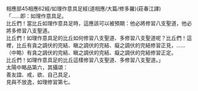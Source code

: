 相應部45相應62經/如理作意具足經(道相應/大篇/修多羅)(莊春江譯)  
「……即：如理作意具足。  
比丘們！當比丘如理作意具足時，這應該可以被預期：他必將修習八支聖道，他必將多修習八支聖道。  
比丘們！如理作意具足的比丘如何修習八支聖道、多修習八支聖道呢？比丘們！這裡，比丘有貪之調伏的完結、瞋之調伏的完結、癡之調伏的完結修習正見，……（中略）有貪之調伏的完結、瞋之調伏的完結、癡之調伏的完結修習正定。  
比丘們！如理作意具足的比丘這樣修習八支聖道、多修習八支聖道。」  
太陽中略品第六，其攝頌：  
善友誼、戒，欲、自己具足，  
見與不放逸，如理修習第七。  
  
  
